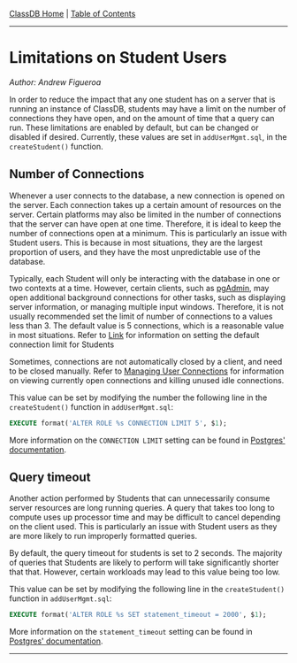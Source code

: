 [ClassDB Home](Home) \| [Table of Contents](Table-of-Contents)

---
# Limitations on Student Users

_Author: Andrew Figueroa_

In order to reduce the impact that any one student has on a server that is running an instance of ClassDB, students may have a limit on the number of connections they have open, and on the amount of time that a query can run. These limitations are enabled by default, but can be changed or disabled if desired. Currently, these values are set in `addUserMgmt.sql`, in the `createStudent()` function.

## Number of Connections

Whenever a user connects to the database, a new connection is opened on the server. Each connection takes up a certain amount of resources on the server. Certain platforms may also be limited in the number of connections that the server can have open at one time. Therefore, it is ideal to keep the number of connections open at a minimum. This is particularly an issue with Student users. This is because in most situations, they are the largest proportion of users, and they have the most unpredictable use of the database.

Typically, each Student will only be interacting with the database in one or two contexts at a time. However, certain clients, such as [pgAdmin](https://www.pgadmin.org/), may open additional background connections for other tasks, such as displaying server information, or managing multiple input windows. Therefore, it is not usually recommended set the limit of number of connections to a values less than 3. The default value is 5 connections, which is a reasonable value in most situations. Refer to [Link]() for information on setting the default connection limit for Students

Sometimes, connections are not automatically closed by a client, and need to be closed manually. Refer to [Managing User Connections](https://github.com/DASSL/ClassDB/wiki/Managing-User-Connections) for information on viewing currently open connections and killing unused idle connections.

This value can be set by modifying the number the following line in the `createStudent()` function in `addUserMgmt.sql`:

```sql
EXECUTE format('ALTER ROLE %s CONNECTION LIMIT 5', $1);
```
More information on the `CONNECTION LIMIT` setting can be found in [Postgres' documentation](https://www.postgresql.org/docs/9.6/static/sql-createrole.html).

## Query timeout

Another action performed by Students that can unnecessarily consume server resources are long running queries. A query that takes too long to compute uses up processor time and may be difficult to cancel depending on the client used. This is particularly an issue with Student users as they are more likely to run improperly formatted queries.

By default, the query timeout for students is set to 2 seconds. The majority of queries that Students are likely to perform will take significantly shorter that that. However, certain workloads may lead to this value being too low.

This value can be set by modifying the following line in the `createStudent()` function in `addUserMgmt.sql`:

```sql
EXECUTE format('ALTER ROLE %s SET statement_timeout = 2000', $1);
```

More information on the `statement_timeout` setting can be found in [Postgres' documentation](https://www.postgresql.org/docs/9.6/static/runtime-config-client.html).

***
